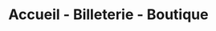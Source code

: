 ---
title: "Accueil - Billeterie - Boutique"
url: /penne/accueil-billeterie-boutique/
shop: billet
---